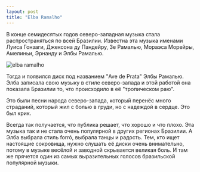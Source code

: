 ```yaml
---
layout: post
title: "Elba Ramalho"
---
```


В конце семидесятых годов северо-западная музыка стала распространяться по всей Бразилии. Известна эта музыка именами Луиса Гонзаги, Джексона ду Пандейру, Зе Рамалью, Мораэса Морейры, Амелиньи, Эрнанду и Элбы Рамалью.

![elba ramalho](http://br-music.victor3d.com.br/img/artist/elba-ramalho/big/foto1.jpg)

Тогда и появился диск под названием "Ave de Prata" Элбы Рамалью. Элба записала свою музыку в стиле северо-запада и этой работой она показала Бразилии то, что происходило в её "тропическом раю".

Это были песни народа северо-запада, который перенёс много страданий, который жил с болью в груди, но с надеждой в сердце. Это был крик.

Всегда так получается, что публика решает, что хорошо и что плохо. Эта музыка так и не стала очень популярной в других регионах Бразилии. А Элба выбрала стиль forró, выбрала танцы и радость. Тем, кто ищет настоящие сокровища, нужно слушать её диски очень внимательно, потому в музыке весёлой и заводной скрывается великая боль. И там же прячется один из самых выразительных голосов бразильской популярной музыки.

